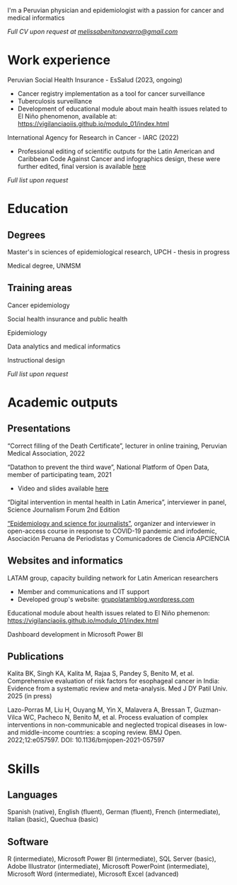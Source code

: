 <html>
<body>
<p>I'm a Peruvian physician and epidemiologist with a passion for cancer and medical informatics</p>
<p><i>Full CV upon request at <a href="melissabenitonavarro@gmail.com" target="_blank">melissabenitonavarro@gmail.com</a></i></p>
<h1>Work experience</h1>
<p>Peruvian Social Health Insurance - EsSalud (2023, ongoing)</p>
<ul>
  <li>Cancer registry implementation as a tool for cancer surveillance</li>
  <li>Tuberculosis surveillance</li>
  <li>Development of educational module about main health issues related to El Niño phenomenon, available at: <a href="https://vigilanciaoiis.github.io/modulo_01/index.html" target="_blank">https://vigilanciaoiis.github.io/modulo_01/index.html</a></li>
</ul>
<p>International Agency for Research in Cancer - IARC (2022)</p>
<ul>
  <li>Professional editing of scientific outputs for the Latin American and Caribbean Code Against Cancer and infographics design, these were further edited, final version is available <a href="https://cancer-code-lac.iarc.who.int/es/recursos/" target="_blank">here</a></li>
</ul>
<p><i>Full list upon request</i></p>
<h1>Education</h1>
<h2>Degrees</h2>
<p>Master's in sciences of epidemiological research, UPCH - thesis in progress</p>
<p>Medical degree, UNMSM</p>
<h2>Training areas</h2>
<p>Cancer epidemiology</p>
<p>Social health insurance and public health</p>
<p>Epidemiology</p>
<p>Data analytics and medical informatics</p>
<p>Instructional design</p>
<p><i>Full list upon request</i></p>
<h1>Academic outputs</h1>
<h2>Presentations</h2>
<p>“Correct filling of the Death Certificate”, lecturer in online training, Peruvian Medical Association, 2022</p>
<p>“Datathon to prevent the third wave”, National Platform of Open Data, member of participating team, 2021</p>
<ul>
  <li>Video and slides available <a href="https://www.gob.pe/es/i/2142975" target="_blank">here</a></li>
</ul>
<p>“Digital intervention in mental health in Latin America”, interviewer in panel, Science Journalism Forum 2nd Edition</p>
<p><a href="https://apcienciaperu.wordpress.com/curso-de-epidemiologia-y-ciencias-para-periodistas/" target="_blank">“Epidemiology and science for journalists”</a>, organizer and interviewer in open-access course in response to COVID-19 pandemic and infodemic, Asociación Peruana de Periodistas y Comunicadores de Ciencia APCIENCIA</p>
<h2>Websites and informatics</h2>
<p>LATAM group, capacity building network for Latin American researchers</p>
<ul>
  <li>Member and communications and IT support</li>
  <li>Developed group's website: <a href="grupolatamblog.wordpress.com" target="_blank">grupolatamblog.wordpress.com</a></li>
</ul>
<p>Educational module about health issues related to El Niño phemenon: <a href="https://vigilanciaoiis.github.io/modulo_01/index.html" target="_blank">https://vigilanciaoiis.github.io/modulo_01/index.html</a></p>
<p>Dashboard development in Microsoft Power BI</p>
<h2>Publications</h2>
<p>Kalita BK, Singh KA, Kalita M, Rajaa S, Pandey S, Benito M, et al. Comprehensive evaluation of risk factors for esophageal cancer in India: Evidence from a systematic review and meta-analysis. Med J DY Patil Univ. 2025 (in press)</p>
<p>Lazo-Porras M, Liu H, Ouyang M, Yin X, Malavera A, Bressan T, Guzman-Vilca WC, Pacheco N, Benito M, et al. Process evaluation of complex interventions in non-communicable and neglected tropical diseases in low- and middle-income countries: a scoping review. BMJ Open. 2022;12:e057597. DOI: 10.1136/bmjopen-2021-057597</p>
<h1>Skills</h1>
<h2>Languages</h2>
<p>Spanish (native), English (fluent), German (fluent), French (intermediate), Italian (basic), Quechua (basic)</p>
<h2>Software</h2>
<p>R (intermediate), Microsoft Power BI (intermediate), SQL Server (basic), Adobe Illustrator (intermediate), Microsoft PowerPoint (intermediate), Microsoft Word (intermediate), Microsoft Excel (advanced)</p>
